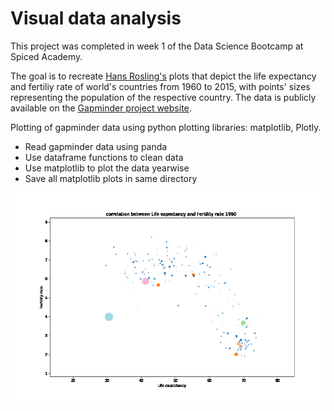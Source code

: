 # Visual data analysis
This project was completed in week 1 of the Data Science Bootcamp at Spiced Academy.

The goal is to recreate [Hans Rosling's](https://youtu.be/fTznEIZRkLg) plots that depict the life expectancy and fertiliy rate of world's countries from 1960 to 2015, with points' sizes representing the population of the respective country. The data is publicly available on the [Gapminder project website](https://www.gapminder.org/data/).

Plotting of gapminder data using python plotting libraries: matplotlib, Plotly.
- Read gapminder data using panda
- Use dataframe functions to clean data
- Use matplotlib to plot the data yearwise
- Save all matplotlib plots in same directory

![graph](output.gif)
